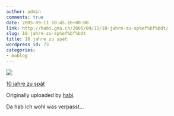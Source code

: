 ```yaml
---
author: admin
comments: true
date: 2005-09-11 10:45:16+00:00
link: http://habi.gna.ch/2005/09/11/10-jahre-zu-sp%ef%bf%bdt/
slug: 10-jahre-zu-sp%ef%bf%bdt
title: 10 jahre zu spät
wordpress_id: 73
categories:
- moblog
---
```



 [![](http://static.flickr.com/29/42260472_7dd524437b_m.jpg)](http://www.flickr.com/photos/habi/42260472/)
   

 
  [10 jahre zu spät](http://www.flickr.com/photos/habi/42260472/)
    

  Originally uploaded by [habi](http://www.flickr.com/people/habi/).
 



Da hab ich wohl was verpasst...
  

